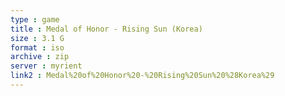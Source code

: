 ```yaml
---
type : game
title : Medal of Honor - Rising Sun (Korea)
size : 3.1 G
format : iso
archive : zip
server : myrient
link2 : Medal%20of%20Honor%20-%20Rising%20Sun%20%28Korea%29
---
```

